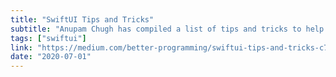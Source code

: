 ```yaml
---
title: "SwiftUI Tips and Tricks"
subtitle: "Anupam Chugh has compiled a list of tips and tricks to help us build our SwiftUI applications. Check them out."
tags: ["swiftui"]
link: "https://medium.com/better-programming/swiftui-tips-and-tricks-c7840d8eb01b"
date: "2020-07-01"
---
```

